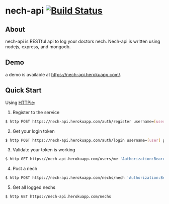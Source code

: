 # nech-api [![Build Status](https://travis-ci.org/enbacode/nech-api.svg?branch=master)](https://travis-ci.org/enbacode/nech-api)
## About
nech-api is RESTful api to log your doctors nech. Nech-api is written using nodejs, express, and mongodb.
## Demo
a demo is available at https://nech-api.herokuapp.com/.
## Quick Start
Using [HTTPie](https://github.com/jakubroztocil/httpie):
1. Register to the service
```bash
$ http POST https://nech-api.herokuapp.com/auth/register username=[user] password=[password]
```
2. Get your login token
```bash
$ http POST https://nech-api.herokuapp.com/auth/login username=[user] password=[password]
```
3. Validate your token is working
```bash
$ http GET https://nech-api.herokuapp.com/users/me 'Authorization:Bearer [yourtoken]'
```
4. Post a nech
```bash
$ http POST https://nech-api.herokuapp.com/nechs/nech 'Authorization:Bearer [yourtoken]'
```
5. Get all logged nechs
```bash
$ http GET https://nech-api.herokuapp.com/nechs
```